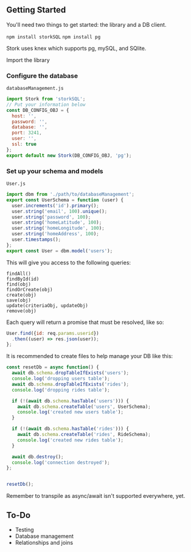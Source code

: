 ## Getting Started ##

You'll need two things to get started: the library and a DB client.

`npm install storkSQL`
`npm install pg`

Stork uses knex which supports pg, mySQL, and SQlite.

Import the library

### Configure the database ###

`databaseManagement.js`
```javascript
import Stork from 'storkSQL';
// Put your information below
const DB_CONFIG_OBJ = {
  host: '',
  password: '',
  database: '',
  port: 3241,
  user: '',
  ssl: true
};
export default new Stork(DB_CONFIG_OBJ, 'pg');
```

### Set up your schema and models ###
`User.js`
```javascript
import dbm from './path/to/databaseManagement';
export const UserSchema = function (user) {
  user.increments('id').primary();
  user.string('email', 100).unique();
  user.string('password', 100);
  user.string('homeLatitude', 100);
  user.string('homeLongitude', 100);
  user.string('homeAddress', 100);
  user.timestamps();
};
export const User = dbm.model('users');
```

This will give you access to the following queries:
```
findAll()
findById(id)
find(obj)
findOrCreate(obj)
create(obj)
save(obj)
update(criteriaObj, updateObj)
remove(obj)
```
Each query will return a promise that must be resolved, like so:

```javascript
User.find({id: req.params.userid})
  .then((user) => res.json(user));
};
```


It is recommended to create files to help manage your DB like this:
```javascript
const resetDb = async function() {
  await db.schema.dropTableIfExists('users');
  console.log('dropping users table');
  await db.schema.dropTableIfExists('rides');
  console.log('dropping rides table');

  if (!(await db.schema.hasTable('users'))) {
    await db.schema.createTable('users', UserSchema);
    console.log('created new users table');
  }

  if (!(await db.schema.hasTable('rides'))) {
    await db.schema.createTable('rides', RideSchema);
    console.log('created new rides table');
  }

  await db.destroy();
  console.log('connection destroyed');
};


resetDb();

```

Remember to transpile as async/await isn't supported everywhere, yet.


## To-Do ##
* Testing
* Database management
* Relationships and joins
